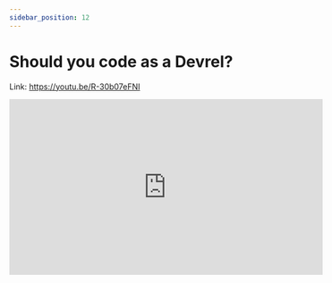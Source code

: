 ```yaml
---
sidebar_position: 12
---
```


# Should you code as a Devrel?

Link: https://youtu.be/R-30b07eFNI

<iframe width="560" height="315" src="https://www.youtube.com/embed/R-30b07eFNI" title="YouTube video player" frameborder="0" allow="accelerometer; autoplay; clipboard-write; encrypted-media; gyroscope; picture-in-picture; web-share" allowfullscreen></iframe>